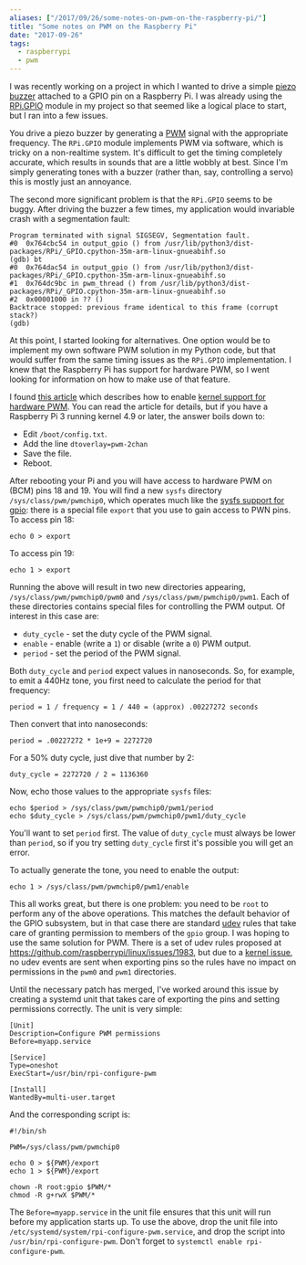 ```yaml
---
aliases: ["/2017/09/26/some-notes-on-pwm-on-the-raspberry-pi/"]
title: "Some notes on PWM on the Raspberry Pi"
date: "2017-09-26"
tags:
  - raspberrypi
  - pwm
---
```


I was recently working on a project in which I wanted to drive a
simple [piezo buzzer][] attached to a GPIO pin on a Raspberry Pi.  I
was already using the [RPi.GPIO][] module in my project so that seemed
like a logical place to start, but I ran into a few issues.

You drive a piezo buzzer by generating a [PWM][] signal with the
appropriate frequency.  The `RPi.GPIO` module implements PWM via
software, which is tricky on a non-realtime system.  It's difficult to
get the timing completely accurate, which results in sounds that are a
little wobbly at best.  Since I'm simply generating tones with a
buzzer (rather than, say, controlling a servo) this is mostly just an
annoyance.

The second more significant problem is that the `RPi.GPIO` seems to be
buggy.  After driving the buzzer a few times, my application would
invariable crash with a segmentation fault:

    Program terminated with signal SIGSEGV, Segmentation fault.
    #0  0x764cbc54 in output_gpio () from /usr/lib/python3/dist-packages/RPi/_GPIO.cpython-35m-arm-linux-gnueabihf.so
    (gdb) bt
    #0  0x764dac54 in output_gpio () from /usr/lib/python3/dist-packages/RPi/_GPIO.cpython-35m-arm-linux-gnueabihf.so
    #1  0x764dc9bc in pwm_thread () from /usr/lib/python3/dist-packages/RPi/_GPIO.cpython-35m-arm-linux-gnueabihf.so
    #2  0x00001000 in ?? ()
    Backtrace stopped: previous frame identical to this frame (corrupt stack?)
    (gdb)

At this point, I started looking for alternatives.  One option would
be to implement my own software PWM solution in my Python code, but
that would suffer from the same timing issues as the `RPi.GPIO`
implementation.  I knew that the Raspberry Pi has support for hardware
PWM, so I went looking for information on how to make use of that
feature.

I found [this article][jumpnow] which describes how to enable [kernel
support for hardware PWM][kernel pwm]. You can read the article for details, but if
you have a Raspberry Pi 3 running kernel 4.9 or later, the answer
boils down to:

- Edit `/boot/config.txt`.
- Add the line `dtoverlay=pwm-2chan`
- Save the file.
- Reboot.

After rebooting your Pi and you will have access to hardware PWM on (BCM) pins
18 and 19.  You will find a new `sysfs` directory
`/sys/class/pwm/pwmchip0`, which operates much like the [sysfs support
for gpio][]: there is a special file `export` that you use to gain
access to PWN pins.  To access pin 18:

    echo 0 > export

To access pin 19:

    echo 1 > export

Running the above will result in two new directories appearing,
`/sys/class/pwm/pwmchip0/pwm0` and `/sys/class/pwm/pwmchip0/pwm1`.
Each of these directories contains special files for controlling the
PWM output.  Of interest in this case are:

- `duty_cycle` - set the duty cycle of the PWM signal.
- `enable` - enable (write a `1`) or disable (write a `0`) PWM output.
- `period` - set the period of the PWM signal.

Both `duty_cycle` and `period` expect values in nanoseconds.  So, for
example, to emit a 440Hz tone, you first need to calculate the period
for that frequency:

    period = 1 / frequency = 1 / 440 = (approx) .00227272 seconds

Then convert that into nanoseconds:

    period = .00227272 * 1e+9 = 2272720

For a 50% duty cycle, just dive that number by 2:

    duty_cycle = 2272720 / 2 = 1136360

Now, echo those values to the appropriate `sysfs` files:

    echo $period > /sys/class/pwm/pwmchip0/pwm1/period
    echo $duty_cycle > /sys/class/pwm/pwmchip0/pwm1/duty_cycle

You'll want to set `period` first.  The value of `duty_cycle` must
always be lower than `period`, so if you try setting `duty_cycle`
first it's possible you will get an error.

To actually generate the tone, you need to enable the output:

    echo 1 > /sys/class/pwm/pwmchip0/pwm1/enable

This all works great, but there is one problem: you need to be `root`
to perform any of the above operations.  This matches the default
behavior of the GPIO subsystem, but in that case there are standard
[udev][] rules that take care of granting permission to members of the
`gpio` group.  I was hoping to use the same solution for PWM.  There
is a set of udev rules proposed at
<https://github.com/raspberrypi/linux/issues/1983>, but due to a
[kernel issue][], no udev events are sent when exporting pins so the
rules have no impact on permissions in the `pwm0` and `pwm1`
directories.

Until the necessary patch has merged, I've worked around this issue by
creating a systemd unit that takes care of exporting the pins and
setting permissions correctly.  The unit is very simple:

    [Unit]
    Description=Configure PWM permissions
    Before=myapp.service

    [Service]
    Type=oneshot
    ExecStart=/usr/bin/rpi-configure-pwm

    [Install]
    WantedBy=multi-user.target

And the corresponding script is:

    #!/bin/sh

    PWM=/sys/class/pwm/pwmchip0

    echo 0 > ${PWM}/export
    echo 1 > ${PWM}/export

    chown -R root:gpio $PWM/*
    chmod -R g+rwX $PWM/*

The `Before=myapp.service` in the unit file ensures that this unit
will run before my application starts up.  To use the above, drop the
unit file into `/etc/systemd/system/rpi-configure-pwm.service`, and
drop the script into `/usr/bin/rpi-configure-pwm`.  Don't forget to
`systemctl enable rpi-configure-pwm`.

[kernel issue]: https://www.spinics.net/lists/linux-pwm/msg06081.html
[piezo buzzer]: https://www.adafruit.com/product/160
[rpi.gpio]: https://pypi.python.org/pypi/RPi.GPIO
[pwm]: https://learn.sparkfun.com/tutorials/pulse-width-modulation
[jumpnow]: http://www.jumpnowtek.com/rpi/Using-the-Raspberry-Pi-Hardware-PWM-timers.html
[sysfs support for gpio]: https://www.kernel.org/doc/Documentation/gpio/sysfs.txt
[kernel pwm]: https://www.kernel.org/doc/Documentation/pwm.txt
[udev]: https://www.freedesktop.org/software/systemd/man/udev.html
